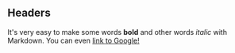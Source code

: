 Headers
----
It's very easy to make some words **bold** and other words *italic* with Markdown. You can even [link to Google!](http://google.com)
